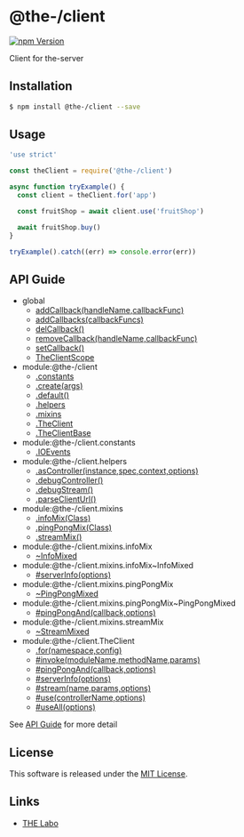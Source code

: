 @the-/client
==========

<!---
This file is generated by @the-/templates. Do not update manually.
--->

<!-- Badge Start -->
<a name="badges"></a>

[![npm Version][bd_npm_shield_url]][bd_npm_url]

[bd_repo_url]: https://github.com/the-labo/the
[bd_npm_url]: http://www.npmjs.org/package/@the-/client
[bd_npm_shield_url]: http://img.shields.io/npm/v/@the-/client.svg?style=flat

<!-- Badge End -->


<!-- Description Start -->
<a name="description"></a>

Client for the-server

<!-- Description End -->


<!-- Overview Start -->
<a name="overview"></a>




<!-- Overview End -->


<!-- Sections Start -->
<a name="sections"></a>

<!-- Section from "doc/readme/01.Installation.md.hbs" Start -->

<a name="section-doc-readme-01-installation-md"></a>

Installation
-----

```bash
$ npm install @the-/client --save
```


<!-- Section from "doc/readme/01.Installation.md.hbs" End -->

<!-- Section from "doc/readme/02.Usage.md.hbs" Start -->

<a name="section-doc-readme-02-usage-md"></a>

Usage
---------

```javascript
'use strict'

const theClient = require('@the-/client')

async function tryExample() {
  const client = theClient.for('app')

  const fruitShop = await client.use('fruitShop')

  await fruitShop.buy()
}

tryExample().catch((err) => console.error(err))

```


<!-- Section from "doc/readme/02.Usage.md.hbs" End -->


<!-- Sections Start -->

<a name="api"></a>

## API Guide


- global
  - [addCallback(handleName,callbackFunc)](./doc/api/api.md#addCallback)
  - [addCallbacks(callbackFuncs)](./doc/api/api.md#addCallbacks)
  - [delCallback()](./doc/api/api.md#delCallback)
  - [removeCallback(handleName,callbackFunc)](./doc/api/api.md#removeCallback)
  - [setCallback()](./doc/api/api.md#setCallback)
  - [TheClientScope](./doc/api/api.md#TheClientScope)
- module:@the-/client
  - [.constants](./doc/api/api.md#module_@the-/client.constants)
  - [.create(args)](./doc/api/api.md#module_@the-/client.create)
  - [.default()](./doc/api/api.md#module_@the-/client.default)
  - [.helpers](./doc/api/api.md#module_@the-/client.helpers)
  - [.mixins](./doc/api/api.md#module_@the-/client.mixins)
  - [.TheClient](./doc/api/api.md#module_@the-/client.TheClient)
  - [.TheClientBase](./doc/api/api.md#module_@the-/client.TheClientBase)
- module:@the-/client.constants
  - [.IOEvents](./doc/api/api.md#module_@the-/client.constants.IOEvents)
- module:@the-/client.helpers
  - [.asController(instance,spec,context,options)](./doc/api/api.md#module_@the-/client.helpers.asController)
  - [.debugController()](./doc/api/api.md#module_@the-/client.helpers.debugController)
  - [.debugStream()](./doc/api/api.md#module_@the-/client.helpers.debugStream)
  - [.parseClientUrl()](./doc/api/api.md#module_@the-/client.helpers.parseClientUrl)
- module:@the-/client.mixins
  - [.infoMix(Class)](./doc/api/api.md#module_@the-/client.mixins.infoMix)
  - [.pingPongMix(Class)](./doc/api/api.md#module_@the-/client.mixins.pingPongMix)
  - [.streamMix()](./doc/api/api.md#module_@the-/client.mixins.streamMix)
- module:@the-/client.mixins.infoMix
  - [~InfoMixed](./doc/api/api.md#module_@the-/client.mixins.infoMix~InfoMixed)
- module:@the-/client.mixins.infoMix~InfoMixed
  - [#serverInfo(options)](./doc/api/api.md#module_@the-/client.mixins.infoMix~InfoMixed#serverInfo)
- module:@the-/client.mixins.pingPongMix
  - [~PingPongMixed](./doc/api/api.md#module_@the-/client.mixins.pingPongMix~PingPongMixed)
- module:@the-/client.mixins.pingPongMix~PingPongMixed
  - [#pingPongAnd(callback,options)](./doc/api/api.md#module_@the-/client.mixins.pingPongMix~PingPongMixed#pingPongAnd)
- module:@the-/client.mixins.streamMix
  - [~StreamMixed](./doc/api/api.md#module_@the-/client.mixins.streamMix~StreamMixed)
- module:@the-/client.TheClient
  - [.for(namespace,config)](./doc/api/api.md#module_@the-/client.TheClient.for)
  - [#invoke(moduleName,methodName,params)](./doc/api/api.md#module_@the-/client.TheClient#invoke)
  - [#pingPongAnd(callback,options)](./doc/api/api.md#module_@the-/client.TheClient#pingPongAnd)
  - [#serverInfo(options)](./doc/api/api.md#module_@the-/client.TheClient#serverInfo)
  - [#stream(name,params,options)](./doc/api/api.md#module_@the-/client.TheClient#stream)
  - [#use(controllerName,options)](./doc/api/api.md#module_@the-/client.TheClient#use)
  - [#useAll(options)](./doc/api/api.md#module_@the-/client.TheClient#useAll)

See [API Guide](./doc/api/api.md) for more detail


<!-- LICENSE Start -->
<a name="license"></a>

License
-------
This software is released under the [MIT License](https://github.com/the-labo/the/blob/master/LICENSE).

<!-- LICENSE End -->


<!-- Links Start -->
<a name="links"></a>

Links
------

+ [THE Labo][the_labo_url]

[the_labo_url]: https://github.com/the-labo

<!-- Links End -->
